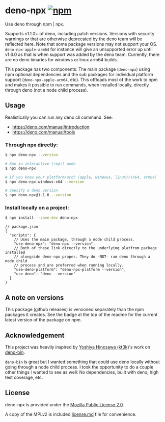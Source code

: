 <!--
This Source Code Form is subject to the terms of the Mozilla Public
License, v. 2.0. If a copy of the MPL was not distributed with this
file, You can obtain one at https://mozilla.org/MPL/2.0/.
-->

# deno-npx [![npm](https://img.shields.io/npm/v/deno-npx)](https://www.npmjs.com/package/deno-npx)

Use deno through npm | npx.

Supports v1.1.0+ of deno, including patch versions. Versions with security warnings or that are
otherwise deprecated by the deno team will be reflected here. Note that some package versions may
not support your OS. `deno-npx-apple-arm64` for instance will give an unsupported error up until
v1.6.0 as that is when support was added by the deno team. Currently, there are no deno binaries for
windows or linux arm64 builds.

This package has two components: The main package (`deno-npx`) using npm optional dependencies and
the sub packages for individual platform support (`deno-npx-apple-arm64`, etc). This offloads most
of the work to npm and makes it possible to run commands, when installed locally, directly through
deno (not a node child process).

## Usage

Realistically you can run any deno cli command. See:

- https://deno.com/manual/introduction
- https://deno.com/manual/tools


### Through npx directly:

```bash
$ npx deno-npx --version

# Run in interactive (repl) mode
$ npx deno-npx

# If you know your platform/arch (apple, windows, linux)/(x64, arm64)
$ npx deno-npx-windows-x64 --version

# Specify a deno version
$ npx deno-npx@1.1.0 --version
```

### Install locally on a project:

```bash
$ npm install --save-dev deno-npx
```

```jsonc
// package.json
{
  "scripts": {
    // Uses the main package, through a node child process.
    "use-deno-npx": "deno-npx --version",
    // Both of these link directly to the underlying platfrom package installed
    // alongside deno-npx proper. They do -NOT- run deno through a node child
    // process and are preferred when running locally.
    "use-deno-platform": "deno-npx-platform --version",
    "use-deno": "deno --version"
  }
}
```

## A note on versions

This package (github releases) is versioned separately than the npm packages it creates. See the
badge at the top of the readme for the current latest version of the package on npm.

## Acknowledgement

This project was heavily inspired by [Yoshiya Hinosawa (kt3k)](https://github.com/kt3k)'s work on
[deno-bin](https://github.com/kt3k/deno-bin).

`deno-bin` is great but I wanted something that could use deno locally without going through a node
child process. I took the opportunity to do a couple other things I wanted to see as well: No
dependencies, built with deno, high test coverage, etc.

## License

deno-npx is provided under the [Mozilla Public License 2.0](https://mozilla.org/MPL/2.0/).

A copy of the MPLv2 is included [license.md](/license.md) file for convenience.
